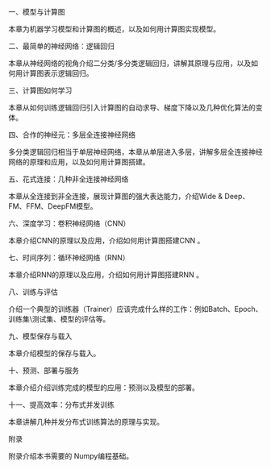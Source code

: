 
一、模型与计算图

本章为机器学习模型和计算图的概述，以及如何用计算图实现模型。

二、最简单的神经网络：逻辑回归

本章从神经网络的视角介绍二分类/多分类逻辑回归，讲解其原理与应用，以及如何用计算图表示逻辑回归。

三、计算图如何学习

本章从如何训练逻辑回归引入计算图的自动求导、梯度下降以及几种优化算法的变体。

四、合作的神经元：多层全连接神经网络

多分类逻辑回归相当于单层神经网络，本章从单层进入多层，讲解多层全连接神经网络的原理和应用，以及如何用计算图搭建。

五、花式连接：几种非全连接神经网络

本章从全连接到非全连接，展现计算图的强大表达能力，介绍Wide & Deep、FM、FFM、DeepFM模型。

六、深度学习：卷积神经网络（CNN）

本章介绍CNN的原理以及应用，介绍如何用计算图搭建CNN 。

七、时间序列：循环神经网络（RNN）

本章介绍RNN的原理以及应用，介绍如何用计算图搭建RNN 。

八、训练与评估

介绍一个典型的训练器（Trainer）应该完成什么样的工作：例如Batch、Epoch、训练集\测试集、模型的评估等。

九、模型保存与载入

本章介绍模型的保存与载入。

十、预测、部署与服务

本章介绍介绍训练完成的模型的应用：预测以及模型的部署。

十一、提高效率：分布式并发训练

本章讲解几种并发分布式训练算法的原理与实现。

附录

附录介绍本书需要的 Numpy编程基础。


